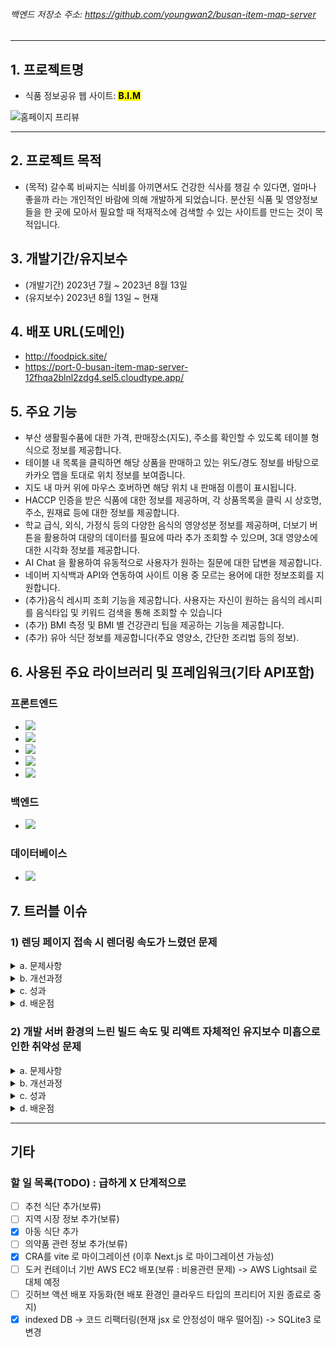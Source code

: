 ###### 백엔드 저장소 주소: https://github.com/youngwan2/busan-item-map-server
---


## 1. 프로젝트명
- 식품 정보공유 웹 사이트: <mark><b>B.I.M</b></mark>


<p style="text-aligin:center; margin:0 auto">
  <img src="https://github.com/youngwan2/busan_item_map/assets/107159871/ffba0431-985d-427b-be3c-6a8c64bb2fd9"  alt="홈페이지 프리뷰"/>
  </p>

---

## 2. 프로젝트 목적
- (목적) 갈수록 비싸지는 식비를 아끼면서도 건강한 식사를 챙길 수 있다면, 얼마나 좋을까 라는 개인적인 바람에 의해 개발하게 되었습니다. 분산된 식품 및 영양정보들을 한 곳에 모아서 필요할 때 적재적소에 검색할 수 있는 사이트를 만드는 것이 목적입니다.

## 3. 개발기간/유지보수
- (개발기간) 2023년 7월 ~ 2023년 8월 13일
- (유지보수) 2023년 8월 13일 ~ 현재

## 4.  배포 URL(도메인)
- <a href="http://foodpick.site/" target="_blank">http://foodpick.site/</a>
- <a href="https://port-0-busan-item-map-server-12fhqa2blnl2zdg4.sel5.cloudtype.app/" target="_blank">https://port-0-busan-item-map-server-12fhqa2blnl2zdg4.sel5.cloudtype.app/</a>

## 5. 주요 기능
- 부산 생활필수품에 대한 가격, 판매장소(지도), 주소를 확인할 수 있도록 테이블 형식으로 정보를 제공합니다.
- 테이블 내 목록을 클릭하면 해당 상품을 판매하고 있는 위도/경도 정보를 바탕으로 카카오 맵을 토대로 위치 정보를 보여줍니다.
- 지도 내 마커 위에 마우스 호버하면 해당 위치 내 판매점 이름이 표시됩니다.
- HACCP 인증을 받은 식품에 대한 정보를 제공하며, 각 상품목록을 클릭 시 상호명, 주소, 원재료 등에 대한 정보를 제공합니다.
- 학교 급식, 외식, 가정식 등의 다양한 음식의 영양성분 정보를 제공하며, 더보기 버튼을 활용하여 대량의 데이터를 필요에 따라 추가 조회할 수 있으며, 3대 영양소에 대한 시각화 정보를 제공합니다.
- AI Chat 을 활용하여 유동적으로 사용자가 원하는 질문에 대한 답변을 제공합니다.
- 네이버 지식백과 API와 연동하여 사이트 이용 중 모르는 용어에 대한 정보조회를 지원합니다.
- (추가)음식 레시피 조회 기능을 제공합니다. 사용자는 자신이 원하는 음식의 레시피를 음식타입 및 키워드 검색을 통해 조회할 수 있습니다
- (추가) BMI 측정 및 BMI 별 건강관리 팁을 제공하는 기능을 제공합니다.
- (추가) 유아 식단 정보를 제공합니다(주요 영양소, 간단한 조리법 등의 정보).

## 6. 사용된 주요 라이브러리 및 프레임워크(기타 API포함)
### 프론트엔드
- <img src="https://img.shields.io/badge/React(v18.2.0)-61DAFB?style=for-the-badge&logo=react&logoColor=white">
- <img src="https://img.shields.io/badge/Typescript(v4.9.5)-3178C6?style=for-the-badge&logo=typescript&logoColor=white">
- <img src="https://img.shields.io/badge/Redux toolkit(v1.9.5)-764ABC?style=for-the-badge&logo=redux&logoColor=white">
- <img src="https://img.shields.io/badge/Recoil(v0.7.7)-3578E5?style=for-the-badge&logo=recoil&logoColor=white">
- <img src="https://img.shields.io/badge/React Query(v5.8.4)-AF6384?style=for-the-badge&logo=react-query&logoColor=white">

### 백엔드
- <img src="https://img.shields.io/badge/Express-000000?style=for-the-badge&logo=express&logoColor=white">
  
### 데이터베이스
- <img src="https://img.shields.io/badge/SQLite3-003545?style=for-the-badge&logo=sqlite&logoColor=white">

## 7. 트러블 이슈
### 1) 렌딩 페이지 접속 시 렌더링 속도가 느렸던 문제

<details>
 <summary>a. 문제사항</summary>
  
- 렌딩 페이지를 접속하면, 완성된 화면을 렌더링 하는데 오랜 시간이 걸리는 문제가 발생하였습니다. 개발 서버인 것을 감안하더라도 성능 최적화가 반드시 필요한 부분이라 보았습니다.
![image](https://github.com/youngwan2/food-picker/assets/107159871/fdc86770-eeb5-4364-aedc-1431a66a4841)

- 브라우저의 라이트 하우스로 성능 측정을 해보니 , 빌드 이후의 bundle.js 파일이 3.082.0 KiB로 매우 컸기에, 렌딩 페이지와는 연관이 없는 js 파일까지 다운로드 하는데 많은 시간이 소요된 것으로 보였습니다.
![image](https://github.com/youngwan2/food-picker/assets/107159871/6b161e4f-2fc4-4dd6-9bf5-8c62e64983c2)

- 이로 인해 FCP 가 4.8초로 매우 느렸고, 그에 따라 LCP 의 경우도 5.5초, TBT의 경우 560 ms 로 그 동안 사용자가 사이트를 방문할 시 오랫동안 동작되지 않는 화면을 보게 되는 문제에 직면했습니다. 물론 TBT의 경우 1초 미만이라면 느린 편이라고 볼 수는 없으나, 사이트의 확장성 및 간단한 사이트임을 감안하면 이 정도 시간이 걸리는 것은 매우 좋지 못한 경우이라 분석하였습니다.

![image](https://github.com/youngwan2/food-picker/assets/107159871/3e1e7bcb-bd0b-430c-8ea8-f78ba7ab1640)
</details>

<details>
 <summary>b. 개선과정</summary>
  
- 결국 빌드 이후의 번들 파일이 컸기 때문에 발생한 문제로 판단했고, 이를 위해 코드 분할 기법을 적용하기로 하였습니다.
- 리액트에서는 마침 코드 분할을 위해서 Lazy 함수를 이용한 동적 import 기능을 지원하고 있었고, 이와 함께 Suspense 컴포넌트를 활용하여 fallback 처리도 함께 할 수 있다는 이점을 바탕으로 이를 적용하기로 결정하였습니다. React-router 를 사용하고 있었기에, 페이지 라우팅 처리를 담당하는 router.tsx 파일에 접근하여 다음과 같이 적용하였습니다.
``` /* eslint-disable react-refresh/only-export-components */
import { createBrowserRouter } from "react-router-dom";
import Header from "../components/Common/Header";
import NotFound from "../components/Errors/NotFound";
import PageLoading from "../components/UI/PageLoading";
import ChildDietPage from "../pages/Diet/ChildDietPage";
import { lazy,Suspense } from "react";

const Home = lazy(()=> import('../pages/Home/Home'))
const LocalFoodPage = lazy(()=> import('../pages/LocalFood/LocalFoodPage'))
const NutritionPage = lazy(()=> import('../pages/Nutrition/NutritionPage'))
const NecessitiesPage = lazy(()=> import('../pages/Necessities/NecessitiesPage'))
const HaccpPage = lazy(()=> import('../pages/Haccp/HaccpPage'))
const RecipePage = lazy(()=> import('../pages/Recipe/RecipePage'))
const RecipeDetail = lazy(()=> import('../pages/Recipe/RecipeDetail'))
const BmiPage = lazy(()=> import('../pages/Bmi/BmiPage'))


const router = createBrowserRouter([
  {
    path: "/",
    element: 
     <Suspense fallback={<PageLoading/>}>
      <Home/>
    </Suspense>,
  },
  {
    path: "/",
    element: <Header isStyle={true} />,
    children: [
      {
        path: "/localfood",
        element: 
         <Suspense fallback={<PageLoading/>}>
          <LocalFoodPage />
         </Suspense>
        ,
      },
       // -- 중략 --
]);

export default router;
 ```
</details>

<details>
<summary>c. 성과</summary>
- 코드 분할 기법을 적용 결과 다음과 같이 FCP 는 1.3 초, LCP 는 2.1 초로 성능이 크게 개선될 것을 확인할 수 있었습니다.
- 최종적으로 개발 환경에서 성능 측정 점수는 34점 에서 77 점으로 큰 증가폭을 보였습니다.
- 결론적으로, 사이트 렌더링 속도가 빨라졌고, 데스크톱/모바일 환경 전체적으로 렌딩 화면 접속 시 장시간 멈추는 문제를 개선할 수 있었습니다.

![image](https://github.com/youngwan2/food-picker/assets/107159871/4e90a4d5-c8b4-4897-80da-93197cf8cebc)


- 배포 환경에서 재측정 해보니 FCP, LCP, TBT도 크게 개선되었고, 성능 점수가 91점으로 증가된 것을 볼 수 있었습니다. 코드 분할 이전의 배포 환경에서 성능 점수 77 점을 추정한 것과 비교하면 많은 개선을 경험하였다고 볼 수 있을 것 같습니다.

![image](https://github.com/youngwan2/food-picker/assets/107159871/9062b20d-8c34-4e12-91b6-9bc080054a16)

</details>

<details>
<summary>d. 배운점</summary>

- 라이트하우스를 토대로 분석하고, 코드 분할 기법을 적용하면서 리액트의  Suspense 컴포넌트와 Lazy 동적 import 함수의 용도와 활용성에 대하여 알게 되었습니다.
- 사용자 경험에서 렌더링 이슈가 얼마나 중요한 사안이지 확인할 수 있었고, 프론트엔드 개발자의 역량이 프로젝트의 완성도에 얼마나 큰 영향을 미칠 수 있는지 고찰해보는 시간이었고, 왜 성능 최적화가 중요한 사안인지 알 수 있었습니다.
</details>


### 2) 개발 서버 환경의 느린 빌드 속도 및 리액트 자체적인 유지보수 미흡으로 인한 취약성 문제
<details>
<summary>a. 문제사항</summary>

- 이는 개인적인 불편함이 주 이유입니다. 7월 중순 부터 시작한 해당 프로젝트는 CRA(Ceate React App) 로 프로젝트 환경을 구축하였습니다.
- 처음에는 개발 서버를 구동하는데 걸리는 빌드 시간에 의미를 부여하지 않았으나, Vite 기반의 간단한 애플리케이션을 만들어보면서, CRA의 느린 빌드 속도에 큰 불만을 가지게 되었습니다.
- 특히, CRA 의 경우 변동 사항을 반영하여 렌더링되는데 체감상 Vite 기반의 앱에 비해서 1초 이상 차이가 났습니다.
- 왜 이런 차이가 나는지 공식문서를 살펴보니, 일반적인 웹펙과 같이 의존성 모듈 전체를 재렌더링하는 것이 아니라, 변동사항이 존재하는 모듈만 빠르게 대체하기 때문임을 알게 되었습니다. 여러모로 바꾸지 않을 이유가 없었습니다.
- 무엇보다 CRA는 react-script 패키지와 관련한 취약성 문제가 계속 발생하고 있음에도 불구하고, 개선하고자 하는 움직임이 보이지 않았습니다. 이에 대한 심각성을 바탕으로 빠른 시일 이내에 vite 기반으로 마이그레이션 하자는 목적을 가지게 되었습니다.
</details>

<details>
<summary> b. 개선과정</summary>
- CRA 와 VITE 기반의 앱의 초기 프로젝트 환경의 구성을 비교하면서, 그 차이점을 기반으로 마이그레이션을 진행하였습니다.
- 간략히 거친 과정을 언급하자면 ``` package.json 에서 CRA 기반의 비의존성 및 의존성 패키지 정리 → vite 설치 및 플로그인 설치 → vite.config.ts 설정 → react-app-env.d.ts 설정 → 환경변수 → eslint 설정 → 빌드 과정을 거쳤습니다.```

- vite 의 경우에는 vite.config.ts 파일을 추가하고, 해당 vite 앱이 react 기반임을 vite에 알리고, 빌드 시 해당 파일이 어디에 저장될 것인지를 기본값으로 설정해야 했기에 다음과 같이 플로그인 등록과 경로 설정을 실시하였습니다.

![image](https://github.com/youngwan2/food-picker/assets/107159871/90bf6373-f413-41a9-9eb5-c1a52be68961)

- 환경변수의 타입을 지정하는 react-app-env.d.ts 파일의 경우에는 기존 CRA 설정 방식이었던 reference를 vite 기반으로 변경하였습니다.
  
![image](https://github.com/youngwan2/food-picker/assets/107159871/157f4760-4ca4-4487-8007-80f152cd9eb2)
![image](https://github.com/youngwan2/food-picker/assets/107159871/2ced6f72-37d5-488c-bccf-70fa045f4552)

- 환경변수 파일의 경우 vite 기반의 리액트 앱에서는 환경변수에 접근할 때 imprt.meta.env 로 접근하여 사용함을 확인했고, 다음과 process.env 부분을 vite 환경변수에 맞게 수정하였습니다.

  ![image](https://github.com/youngwan2/food-picker/assets/107159871/fb24b08d-62e9-40cc-a924-8a3959cffb8d)

- 또한, index.html 파일의 경우에도 변동이 발생하였는데, CRA에서는 public 폴더 접근 시 %PUBLIC_URL%/ 로 접근하였으나, Vite 에서는 이 부분이 생략되어도 내부적으로 public 폴더로 설정되는 것을 확인하였고 다음과 같이 변동사항을 체크 후 수정하였습니다.

  ![image](https://github.com/youngwan2/food-picker/assets/107159871/74bfa3eb-89f5-48f2-971c-c02519acc41d)
  ![image](https://github.com/youngwan2/food-picker/assets/107159871/a6635841-8bcf-4264-b3c2-80068a08f36a)

- 이후 이전 기록이 남아있는 node_modules 폴더를 rm -rf 명령어를 통해 하위 디렉토리 까지 모두 강제 처리하고, npm install 을 통하여 재설치를 시도하였고, 빌드 명령어를 실행하여 성공적으로 마이그레이션이 되었음을 확인하였습니다.
  ![image](https://github.com/youngwan2/food-picker/assets/107159871/112c19b7-c8fb-4231-ae68-45068b7e59d5)
</details>

<details>
<summary>c. 성과</summary>
  
- 체감상 빌드 속도와 코드 변경 사항에 대한 리렌더링에 있어서 CRA 보다 Vite 가 효율적이고 빠르게 느껴졌습니다.
- 개발 서버의 빌드 속도 또한 눈에 띄게 증가하였고, 배포 파일 빌드 시에도 빌드 시간이 감소하였습니다.
- CRA 에서 뜨던 react-scripts 취약성 문제가 제거되었습니다.
</details>

<details>
<summary>d. 배운점</summary>

- 성능 문제를 개선 함에 있어서, 마이그레이션이 왜 중요한지 알게 되었습니다. 그러나  CRA 와 vite 의 경우 서로 환경 셋팅 방법이 다르기 때문에, 이 과정 동안 충돌되는 자잘한 이슈들이 많이 있었습니다. 이를 통해, 프로젝트의 규모나 환경에 따라서 마이그레이션을 진행해야 한다는 사실을 많이 배웠습니다.
</details>

---
## 기타

### 할 일 목록(TODO) : 급하게 X 단계적으로
- [ ] 추천 식단 추가(보류)
- [ ] 지역 시장 정보 추가(보류)
- [x] 아동 식단 추가
- [ ] 의약품 관련 정보 추가(보류)
- [X] CRA를 vite 로 마이그레이션 (이후 Next.js 로 마이그레이션 가능성)
- [ ] 도커 컨테이너 기반 AWS EC2 배포(보류 : 비용관련 문제) -> AWS Lightsail 로 대체 예정
- [ ] 깃허브 액션 배포 자동화(현 배포 환경인 클라우드 타입의 프리티어 지원 종료로 중지)
- [x] indexed DB -> 코드 리팩터링(현재 jsx 로 안정성이 매우 떨어짐) -> SQLite3 로 변경
